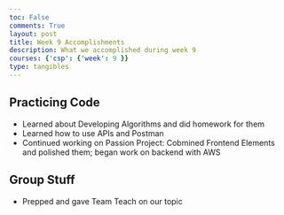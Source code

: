 ```yaml
---
toc: False
comments: True
layout: post
title: Week 9 Accomplishments
description: What we accomplished during week 9
courses: {'csp': {'week': 9 }}
type: tangibles
---
```


## Practicing Code
* Learned about Developing Algorithms and did homework for them
* Learned how to use APIs and Postman
* Continued working on Passion Project: Cobmined Frontend Elements and polished them; began work on backend with AWS

## Group Stuff
* Prepped and gave Team Teach on our topic